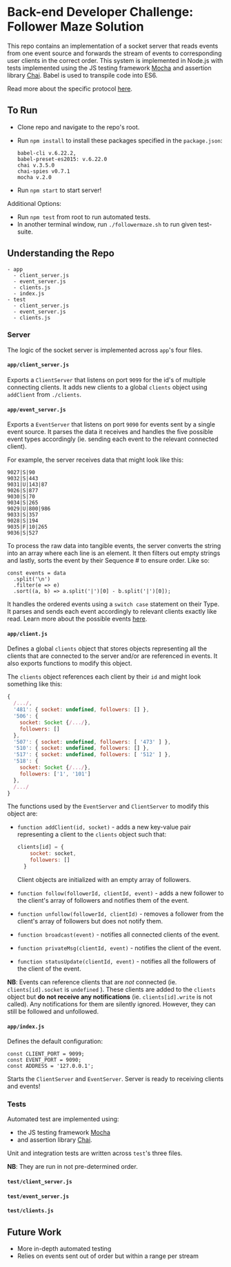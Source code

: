 # Back-end Developer Challenge: Follower Maze Solution


This repo contains an implementation of a socket server that reads events from
one event source and forwards the stream of events to corresponding user clients
in the correct order. This system is implemented in Node.js with tests
implemented using the JS testing framework [Mocha](http://mochajs.org/) and
assertion library [Chai](http://chaijs.com/). Babel is used to transpile code
into ES6.

Read more about the specific protocol [here](./instructions.md##the-protocol).

## To Run
- Clone repo and navigate to the repo's root.
- Run `npm install` to install these packages specified in the `package.json`:

  ```
  babel-cli v.6.22.2,
  babel-preset-es2015: v.6.22.0
  chai v.3.5.0
  chai-spies v0.7.1
  mocha v.2.0
  ```

- Run `npm start` to start server!

Additional Options:
- Run `npm test` from root to run automated tests.
- In another terminal window, run `./followermaze.sh` to run given test-suite.

## Understanding the Repo

```
- app
  - client_server.js
  - event_server.js
  - clients.js
  - index.js
- test
  - client_server.js
  - event_server.js
  - clients.js
```

### Server

The logic of the socket server is implemented across `app`'s four files.

#### `app/client_server.js`
Exports a `ClientServer` that listens on port `9099` for the id's of multiple
connecting clients. It adds new clients to a global `clients` object using
`addClient` from `./clients`.

#### `app/event_server.js`
Exports a `EventServer` that listens on port `9090` for events sent by a single
event source. It parses the data it receives and handles the five possible event
types accordingly (ie. sending each event to the relevant connected client).

For example, the server receives data that might look like this:
```
9027|S|90
9032|S|443
9031|U|143|87
9026|S|877
9030|S|70
9034|S|265
9029|U|800|986
9033|S|357
9028|S|194
9035|F|10|265
9036|S|527
```

To process the raw data into tangible events, the server converts the string
into an array where each line is an element. It then filters out empty strings
and lastly, sorts the event by their Sequence # to ensure order. Like so:

```
const events = data
  .split('\n')
  .filter(e => e)
  .sort((a, b) => a.split('|')[0] - b.split('|')[0]);
```

It handles the ordered events using a `switch case` statement on their Type. It
parses and sends each event accordingly to relevant clients exactly like read.
Learn more about the possible events [here](./instructions.md#the-events).

#### `app/client.js`
Defines a global `clients` object that stores objects representing all the
clients that are connected to the server and/or are referenced in events. It
also exports functions to modify this object.

The `clients` object references each client by their `id` and might look something like this:
```js
{
  /.../,
  '481': { socket: undefined, followers: [] },
  '506': {
    socket: Socket {/.../},
    followers: []
  },
  '507': { socket: undefined, followers: [ '473' ] },
  '510': { socket: undefined, followers: [] },
  '517': { socket: undefined, followers: [ '512' ] },
  '518': {
    socket: Socket {/.../},
    followers: ['1', '101']
  },
  /.../
}
```

The functions used by the `EventServer` and `ClientServer` to modify this object are:

  + `function addClient(id, socket)` - adds a new key-value pair representing a client to the `clients` object such that:

    ```js
    clients[id] = {
        socket: socket,
        followers: []
      }
    ```

    Client objects are initialized with an empty array of followers.
  + `function follow(followerId, clientId, event)` - adds a new follower to the
  client's array of followers and notifies them of the event.
  + `function unfollow(followerId, clientId)` - removes a follower from the
  client's array of followers but does not notify them.
  + `function broadcast(event)` - notifies all connected clients of the event.
  + `function privateMsg(clientId, event)` - notifies the client of the event.
  + `function statusUpdate(clientId, event)` - notifies all the followers of the
  client of the event.

**NB**: Events can reference clients that are *not* connected (ie.
`clients[id].socket` is `undefined` ). These clients are added to the `clients`
object but **do not receive any notifications** (ie. `clients[id].write` is not
called). Any notifications for them are silently ignored. However, they can
still be followed and unfollowed.

#### `app/index.js`

Defines the default configuration:

```
const CLIENT_PORT = 9099;
const EVENT_PORT = 9090;
const ADDRESS = '127.0.0.1';
```

Starts the `ClientServer` and `EventServer`. Server is ready to receiving clients and events!

### Tests

Automated test are implemented using:
+ the JS testing framework [Mocha](http://mochajs.org/)
+ and assertion library [Chai](http://chaijs.com/).

Unit and integration tests are written across `test`'s three files.

**NB**: They are run in not pre-determined order.

#### `test/client_server.js`
#### `test/event_server.js`
#### `test/clients.js`

## Future Work
+ More in-depth automated testing
+ Relies on events sent out of order but within a range per stream
